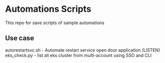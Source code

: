 # Automations Scripts

This repo for save scripts of sample automations

## Use case

autorestartsvc.sh - Automate restart service open door application (LISTEN)
<br>eks_check.py - list all eks cluster from multi-account using SSO and CLI
